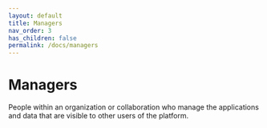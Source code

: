 ```yaml
---
layout: default
title: Managers
nav_order: 3
has_children: false
permalink: /docs/managers
---
```


# Managers

People within an organization or collaboration who manage the
applications and data that are visible to other users of the platform.
